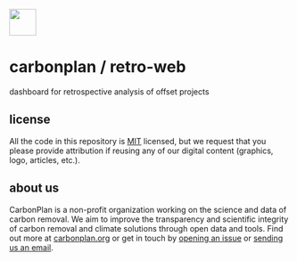 <img
  src='https://carbonplan-assets.s3.amazonaws.com/monogram/dark-small.png'
  height='48'
/>

# carbonplan / retro-web

dashboard for retrospective analysis of offset projects

## license

All the code in this repository is [MIT](https://choosealicense.com/licenses/mit/) licensed, but we request that you please provide attribution if reusing any of our digital content (graphics, logo, articles, etc.).

## about us

CarbonPlan is a non-profit organization working on the science and data of carbon removal. We aim to improve the transparency and scientific integrity of carbon removal and climate solutions through open data and tools. Find out more at [carbonplan.org](https://carbonplan.org/) or get in touch by [opening an issue](https://github.com/carbonplan/retro-web/issues/new) or [sending us an email](mailto:hello@carbonplan.org).
